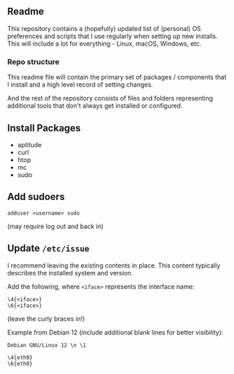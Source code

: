 ## Readme

This repository contains a (hopefully) updated list of (personal) OS preferences and scripts that I use regularly when setting up new installs. This will include a lot for everything - Linux, macOS, Windows, etc.

### Repo structure

This readme file will contain the primary set of packages / components that I install and a high level record of setting changes.

And the rest of the repository consists of files and folders representing additional tools that don't always get installed or configured.

## Install Packages

- aptitude
- curl
- htop
- mc
- sudo

## Add sudoers

```
adduser <username> sudo
```
(may require log out and back in)

## Update `/etc/issue`

I recommend leaving the existing contents in place. This content typically describes the installed system and version.

Add the following, where `<iface>` represents the interface name:
```
\4{<iface>}
\6{<iface>}
```
(leave the curly braces in!)

Example from Debian 12 (include additional blank lines for better visibility):
```
Debian GNU/Linux 12 \n \1

\4{eth0}
\6{eth0}


```
